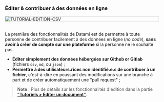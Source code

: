 ### Éditer & contribuer à des données en ligne

<div style="border: thin solid lightgrey;">
  <img
    alt="TUTORIAL-EDITION-CSV"
    src="https://raw.githubusercontent.com/multi-coop/datami-documentation-content/main/images/tutorial/edition-edit-csv.png"
    />
</div>

<br>

La première des fonctionnalités de Datami est de permettre à toute personne de contribuer facilement à des données en ligne (_no code_), **sans avoir à créer de compte sur une plateforme** si la personne ne le souhaite pas.

- **Éditer simplement des données hébergées sur Github or Gitlab** (fichiers `csv`, `md`, ou `json`) ;
- **Permettre à des utilisateurs.rices non identifié.e.s de contribuer à un fichier**, c'est-à-dire en poussant des modifications sur une branche à part et de créer automatiquement une "pull request" ;

> **Note** : Plus de détails sur les fonctionnalités d'édition dans la partie **["Tutoriels > Éditer un document"](/tutorial-edition)**.
